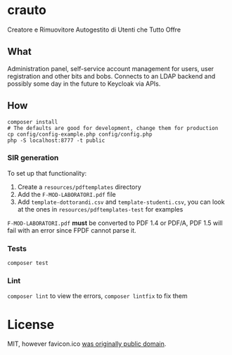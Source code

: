 # crauto

Creatore e
Rimuovitore
Autogestito di
Utenti che
Tutto
Offre

## What

Administration panel, self-service account management for users, user registration and other bits and bobs.
Connects to an LDAP backend and possibly some day in the future to Keycloak via APIs.

## How

```shell
composer install
# The defaults are good for development, change them for production
cp config/config-example.php config/config.php
php -S localhost:8777 -t public
```

### SIR generation

To set up that functionality:

1. Create a `resources/pdftemplates` directory
2. Add the `F-MOD-LABORATORI.pdf` file
3. Add `template-dottorandi.csv` and `template-studenti.csv`, you can look at the ones in `resources/pdftemplates-test` for examples

`F-MOD-LABORATORI.pdf` **must** be converted to PDF 1.4 or PDF/A, PDF 1.5 will fail with an error since FPDF cannot parse it.

### Tests

```shell
composer test
```

### Lint

`composer lint` to view the errors, `composer lintfix` to fix them

# License

MIT, however favicon.ico [was originally public domain](https://www.wpclipart.com/food/vegetables/cabbage/green_cabbage.png.html).
